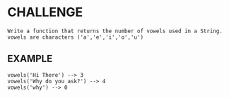 # CHALLENGE

    Write a function that returns the number of vowels used in a String. vowels are characters ('a','e','i','o','u')

## EXAMPLE

    vowels('Hi There') --> 3
    vowels('Why do you ask?') --> 4
    vowels('why') --> 0
